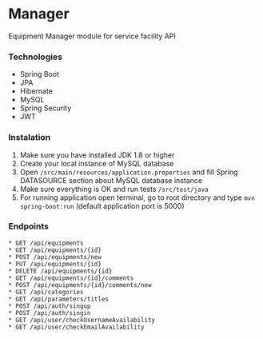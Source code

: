 # Manager

Equipment Manager module for service facility API

### Technologies

 * Spring Boot
 * JPA
 * Hibernate
 * MySQL
 * Spring Security
 * JWT
 
### Instalation
 
 1. Make sure you have installed JDK 1.8 or higher
 2. Create your local instance of MySQL database
 3. Open ``/src/main/resources/application.properties`` and fill Spring DATASOURCE section about MySQL database instance
 4. Make sure everything is OK and run tests ``/src/test/java``
 5. For running application open terminal, go to root directory and type ``mvn spring-boot:run`` (default application port is 5000)
 
### Endpoints

	* GET /api/equipments
	* GET /api/equipments/{id}
	* POST /api/equipments/new
	* PUT /api/equipments/{id}
	* DELETE /api/equipments/{id}
	* GET /api/equipments/{id}/comments
	* POST /api/equipments/{id}/comments/new
	* GET /api/categories
	* GET /api/parameters/titles
	* POST /api/auth/singup
	* POST /api/auth/singin
	* GET /api/user/checkUsernameAvailability
	* GET /api/user/checkEmailAvailability
	